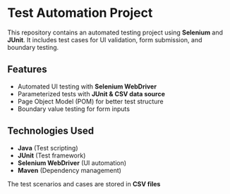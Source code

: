 # Test Automation Project  

This repository contains an automated testing project using **Selenium** and **JUnit**. It includes test cases for UI validation, form submission, and boundary testing.  

##  Features  
- Automated UI testing with **Selenium WebDriver**  
- Parameterized tests with **JUnit & CSV data source**  
- Page Object Model (POM) for better test structure  
- Boundary value testing for form inputs  

##  Technologies Used  
- **Java** (Test scripting)  
- **JUnit** (Test framework)  
- **Selenium WebDriver** (UI automation)  
- **Maven** (Dependency management)  

The test scenarios and cases are stored in **CSV files**